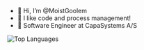 - 👋 Hi, I’m @MoistGoolem
- 👀 I like code and process management!
- 🌱 Software Engineer at CapaSystems A/S

<!--![GitHub stats](https://github-readme-stats.vercel.app/api?username=MoistGoolem&show_icons=true&theme=radical)-->
![Top Languages](https://github-readme-stats.vercel.app/api/top-langs/?username=MoistGoolem&show_icons=true&theme=radical)

